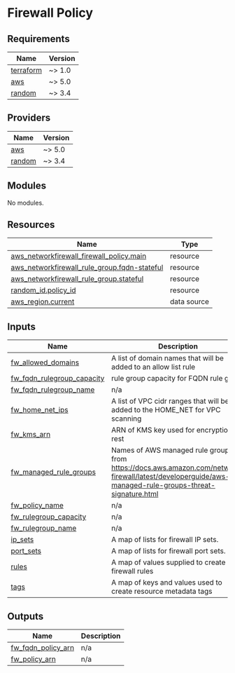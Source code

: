 # Firewall Policy

<!-- BEGIN_TF_DOCS -->

## Requirements

| Name                                                                     | Version |
| ------------------------------------------------------------------------ | ------- |
| <a name="requirement_terraform"></a> [terraform](#requirement_terraform) | ~> 1.0  |
| <a name="requirement_aws"></a> [aws](#requirement_aws)                   | ~> 5.0  |
| <a name="requirement_random"></a> [random](#requirement_random)          | ~> 3.4  |

## Providers

| Name                                                      | Version |
| --------------------------------------------------------- | ------- |
| <a name="provider_aws"></a> [aws](#provider_aws)          | ~> 5.0  |
| <a name="provider_random"></a> [random](#provider_random) | ~> 3.4  |

## Modules

No modules.

## Resources

| Name                                                                                                                                                    | Type        |
| ------------------------------------------------------------------------------------------------------------------------------------------------------- | ----------- |
| [aws_networkfirewall_firewall_policy.main](https://registry.terraform.io/providers/hashicorp/aws/latest/docs/resources/networkfirewall_firewall_policy) | resource    |
| [aws_networkfirewall_rule_group.fqdn-stateful](https://registry.terraform.io/providers/hashicorp/aws/latest/docs/resources/networkfirewall_rule_group)  | resource    |
| [aws_networkfirewall_rule_group.stateful](https://registry.terraform.io/providers/hashicorp/aws/latest/docs/resources/networkfirewall_rule_group)       | resource    |
| [random_id.policy_id](https://registry.terraform.io/providers/hashicorp/random/latest/docs/resources/id)                                                | resource    |
| [aws_region.current](https://registry.terraform.io/providers/hashicorp/aws/latest/docs/data-sources/region)                                             | data source |

## Inputs

| Name                                                                                                            | Description                                                                                                                                            | Type           | Default   | Required |
| --------------------------------------------------------------------------------------------------------------- | ------------------------------------------------------------------------------------------------------------------------------------------------------ | -------------- | --------- | :------: |
| <a name="input_fw_allowed_domains"></a> [fw_allowed_domains](#input_fw_allowed_domains)                         | A list of domain names that will be added to an allow list rule                                                                                        | `list(string)` | n/a       |   yes    |
| <a name="input_fw_fqdn_rulegroup_capacity"></a> [fw_fqdn_rulegroup_capacity](#input_fw_fqdn_rulegroup_capacity) | rule group capacity for FQDN rule group                                                                                                                | `string`       | `"3000"`  |    no    |
| <a name="input_fw_fqdn_rulegroup_name"></a> [fw_fqdn_rulegroup_name](#input_fw_fqdn_rulegroup_name)             | n/a                                                                                                                                                    | `string`       | n/a       |   yes    |
| <a name="input_fw_home_net_ips"></a> [fw_home_net_ips](#input_fw_home_net_ips)                                  | A list of VPC cidr ranges that will be added to the HOME_NET for VPC scanning                                                                          | `list(string)` | n/a       |   yes    |
| <a name="input_fw_kms_arn"></a> [fw_kms_arn](#input_fw_kms_arn)                                                 | ARN of KMS key used for encryption at rest                                                                                                             | `string`       | n/a       |   yes    |
| <a name="input_fw_managed_rule_groups"></a> [fw_managed_rule_groups](#input_fw_managed_rule_groups)             | Names of AWS managed rule groups from https://docs.aws.amazon.com/network-firewall/latest/developerguide/aws-managed-rule-groups-threat-signature.html | `list(string)` | `[]`      |    no    |
| <a name="input_fw_policy_name"></a> [fw_policy_name](#input_fw_policy_name)                                     | n/a                                                                                                                                                    | `string`       | n/a       |   yes    |
| <a name="input_fw_rulegroup_capacity"></a> [fw_rulegroup_capacity](#input_fw_rulegroup_capacity)                | n/a                                                                                                                                                    | `string`       | `"10000"` |    no    |
| <a name="input_fw_rulegroup_name"></a> [fw_rulegroup_name](#input_fw_rulegroup_name)                            | n/a                                                                                                                                                    | `string`       | n/a       |   yes    |
| <a name="input_ip_sets"></a> [ip_sets](#input_ip_sets)                                                          | A map of lists for firewall IP sets.                                                                                                                   | `map(any)`     | `{}`      |    no    |
| <a name="input_port_sets"></a> [port_sets](#input_port_sets)                                                    | A map of lists for firewall port sets.                                                                                                                 | `map(any)`     | `{}`      |    no    |
| <a name="input_rules"></a> [rules](#input_rules)                                                                | A map of values supplied to create firewall rules                                                                                                      | `map(any)`     | n/a       |   yes    |
| <a name="input_tags"></a> [tags](#input_tags)                                                                   | A map of keys and values used to create resource metadata tags                                                                                         | `map(any)`     | n/a       |   yes    |

## Outputs

| Name                                                                                      | Description |
| ----------------------------------------------------------------------------------------- | ----------- |
| <a name="output_fw_fqdn_policy_arn"></a> [fw_fqdn_policy_arn](#output_fw_fqdn_policy_arn) | n/a         |
| <a name="output_fw_policy_arn"></a> [fw_policy_arn](#output_fw_policy_arn)                | n/a         |

<!-- END_TF_DOCS -->
